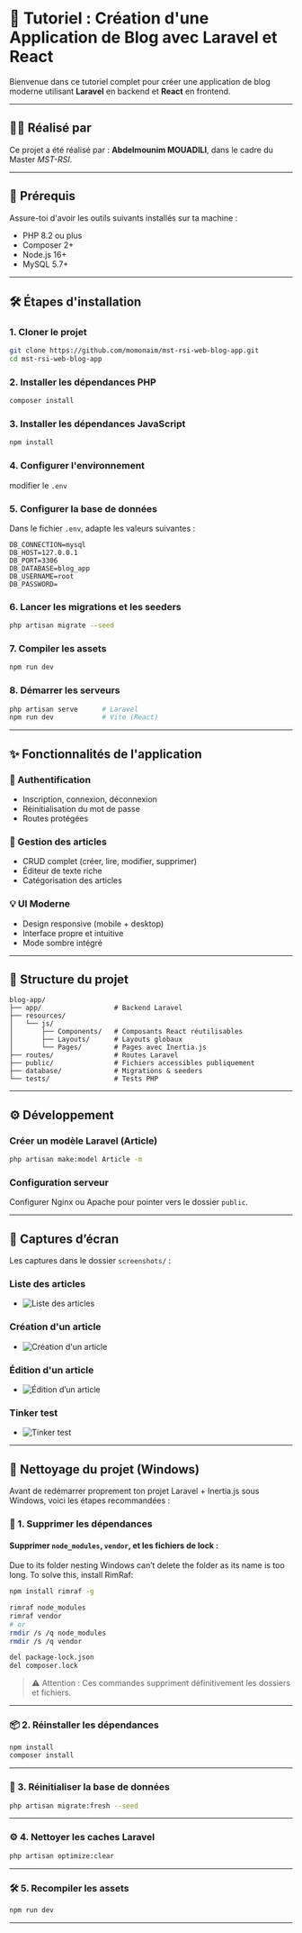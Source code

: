 # 🚀 Tutoriel : Création d'une Application de Blog avec Laravel et React

Bienvenue dans ce tutoriel complet pour créer une application de blog moderne utilisant **Laravel** en backend et **React** en frontend.

---

## 👨‍💻 Réalisé par

Ce projet a été réalisé par : **Abdelmounim MOUADILI**,
dans le cadre du Master _MST-RSI_.

---

## 🧰 Prérequis

Assure-toi d'avoir les outils suivants installés sur ta machine :

-   PHP 8.2 ou plus
-   Composer 2+
-   Node.js 16+
-   MySQL 5.7+

---

## 🛠️ Étapes d'installation

### 1. Cloner le projet

```bash
git clone https://github.com/momonaim/mst-rsi-web-blog-app.git
cd mst-rsi-web-blog-app
```

### 2. Installer les dépendances PHP

```bash
composer install
```

### 3. Installer les dépendances JavaScript

```bash
npm install
```

### 4. Configurer l'environnement

modifier le `.env`

### 5. Configurer la base de données

Dans le fichier `.env`, adapte les valeurs suivantes :

```env
DB_CONNECTION=mysql
DB_HOST=127.0.0.1
DB_PORT=3306
DB_DATABASE=blog_app
DB_USERNAME=root
DB_PASSWORD=
```

### 6. Lancer les migrations et les seeders

```bash
php artisan migrate --seed
```

### 7. Compiler les assets

```bash
npm run dev
```

### 8. Démarrer les serveurs

```bash
php artisan serve      # Laravel
npm run dev            # Vite (React)
```

---

## ✨ Fonctionnalités de l'application

### 🔐 Authentification

-   Inscription, connexion, déconnexion
-   Réinitialisation du mot de passe
-   Routes protégées

### 📝 Gestion des articles

-   CRUD complet (créer, lire, modifier, supprimer)
-   Éditeur de texte riche
-   Catégorisation des articles

### 💡 UI Moderne

-   Design responsive (mobile + desktop)
-   Interface propre et intuitive
-   Mode sombre intégré

---

## 🧱 Structure du projet

```
blog-app/
├── app/                  # Backend Laravel
├── resources/
│   └── js/
│       ├── Components/   # Composants React réutilisables
│       ├── Layouts/      # Layouts globaux
│       └── Pages/        # Pages avec Inertia.js
├── routes/               # Routes Laravel
├── public/               # Fichiers accessibles publiquement
├── database/             # Migrations & seeders
└── tests/                # Tests PHP
```

---

## ⚙️ Développement

### Créer un modèle Laravel (Article)

```bash
php artisan make:model Article -m
```

### Configuration serveur

Configurer Nginx ou Apache pour pointer vers le dossier `public`.

---

## 📸 Captures d’écran

Les captures dans le dossier `screenshots/` :

### Liste des articles

-   ![Liste des articles](screenshots/articles.png)

### Création d'un article

-   ![Création d'un article](screenshots/create.png)

### Édition d'un article

-   ![Édition d’un article](screenshots/edit.png)

### Tinker test

-   ![Tinker test](screenshots/tinker_test.png)

---

## 🧹 Nettoyage du projet (Windows)

Avant de redémarrer proprement ton projet Laravel + Inertia.js sous Windows, voici les étapes recommandées :

### 🧼 1. Supprimer les dépendances

#### Supprimer `node_modules`, `vendor`, et les fichiers de lock :

Due to its folder nesting Windows can’t delete the folder as its name is too long. To solve this, install RimRaf:

```bash
npm install rimraf -g

rimraf node_modules
rimraf vendor
# or
rmdir /s /q node_modules
rmdir /s /q vendor

del package-lock.json
del composer.lock
```

> ⚠️ Attention : Ces commandes suppriment définitivement les dossiers et fichiers.

---

### 📦 2. Réinstaller les dépendances

```bash
npm install
composer install
```

---

### 🔄 3. Réinitialiser la base de données

```bash
php artisan migrate:fresh --seed
```

---

### ⚙️ 4. Nettoyer les caches Laravel

```bash
php artisan optimize:clear
```

---

### 🛠 5. Recompiler les assets

```bash
npm run dev
```

---
